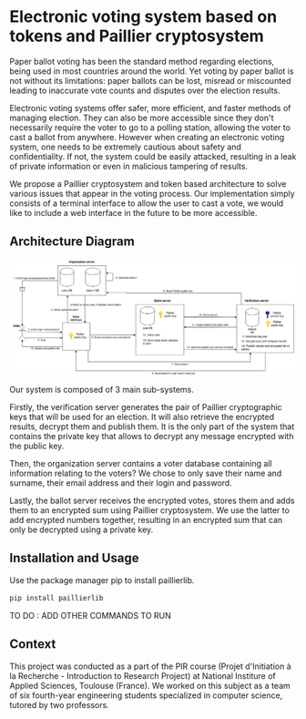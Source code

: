 # Electronic voting system based on tokens and Paillier cryptosystem

Paper ballot voting has been the standard method regarding elections, being used in most countries around the world. Yet voting by paper ballot is not without its limitations: paper ballots can be lost, misread or miscounted leading to inaccurate vote counts and disputes over the election results. 

Electronic voting systems offer safer, more efficient, and faster methods of managing election. They can also be more accessible since they don't necessarily require the voter to go to  a polling station, allowing the voter to cast a ballot from anywhere. However when creating an electronic voting system, one needs to be extremely cautious about safety and confidentiality. If not, the system could be easily attacked, resulting in a leak of private information or even in malicious tampering of results.

We propose a Paillier cryptosystem and token based architecture to solve various issues that appear in the voting process.
Our implementation simply consists of a terminal interface to allow the user to cast a vote, we would like to include a web interface in the future to be more accessible.

## Architecture Diagram
![Graph representing the architecture of our system, it is described below](diagramme_fonctionnement.jpg)

Our system is composed of 3 main sub-systems. 

Firstly, the verification server generates the pair of Paillier cryptographic keys that will be used for an election. It will also retrieve the encrypted results, decrypt them and publish them. It is the only part of the system that contains the private key that allows to decrypt any message encrypted with the public key.

Then, the organization server contains a voter database containing all information relating to the voters? We chose to only save their name and surname, their email address and their login and password.

Lastly, the ballot server receives the encrypted votes, stores them and adds them to an encrypted sum using Paillier cryptosystem. We use the latter to add encrypted numbers together, resulting in an encrypted sum that can only be decrypted using a private key.

## Installation and Usage

Use the package manager pip to install paillierlib.
```bash
pip install paillierlib
```
TO DO : ADD OTHER COMMANDS TO RUN


## Context

This project was conducted as a part of the PIR course (Projet d'Initiation à la Recherche - Introduction to Research Project) at National Institure of Applied Sciences, Toulouse (France). We worked on this subject as a team of six fourth-year engineering students specialized in computer science, tutored by two professors.


